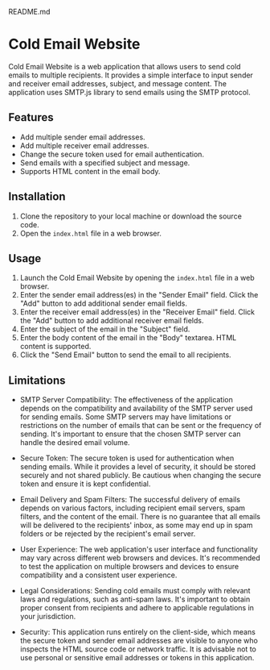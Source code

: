 README.md

# Cold Email Website

Cold Email Website is a web application that allows users to send cold emails to multiple recipients. It provides a simple interface to input sender and receiver email addresses, subject, and message content. The application uses SMTP.js library to send emails using the SMTP protocol.

## Features

- Add multiple sender email addresses.
- Add multiple receiver email addresses.
- Change the secure token used for email authentication.
- Send emails with a specified subject and message.
- Supports HTML content in the email body.

## Installation

1. Clone the repository to your local machine or download the source code.
2. Open the `index.html` file in a web browser.

## Usage

1. Launch the Cold Email Website by opening the `index.html` file in a web browser.
2. Enter the sender email address(es) in the "Sender Email" field. Click the "Add" button to add additional sender email fields.
3. Enter the receiver email address(es) in the "Receiver Email" field. Click the "Add" button to add additional receiver email fields.
4. Enter the subject of the email in the "Subject" field.
5. Enter the body content of the email in the "Body" textarea. HTML content is supported.
6. Click the "Send Email" button to send the email to all recipients.

## Limitations

- SMTP Server Compatibility: The effectiveness of the application depends on the compatibility and availability of the SMTP server used for sending emails. Some SMTP servers may have limitations or restrictions on the number of emails that can be sent or the frequency of sending. It's important to ensure that the chosen SMTP server can handle the desired email volume.

- Secure Token: The secure token is used for authentication when sending emails. While it provides a level of security, it should be stored securely and not shared publicly. Be cautious when changing the secure token and ensure it is kept confidential.

- Email Delivery and Spam Filters: The successful delivery of emails depends on various factors, including recipient email servers, spam filters, and the content of the email. There is no guarantee that all emails will be delivered to the recipients' inbox, as some may end up in spam folders or be rejected by the recipient's email server.

- User Experience: The web application's user interface and functionality may vary across different web browsers and devices. It's recommended to test the application on multiple browsers and devices to ensure compatibility and a consistent user experience.

- Legal Considerations: Sending cold emails must comply with relevant laws and regulations, such as anti-spam laws. It's important to obtain proper consent from recipients and adhere to applicable regulations in your jurisdiction.

- Security: This application runs entirely on the client-side, which means the secure token and sender email addresses are visible to anyone who inspects the HTML source code or network traffic. It is advisable not to use personal or sensitive email addresses or tokens in this application.
